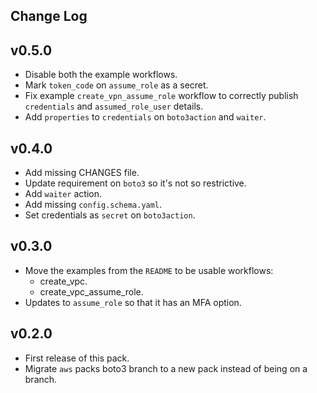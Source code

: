 ## Change Log

## v0.5.0
- Disable both the example workflows.
- Mark `token_code` on `assume_role` as a secret.
- Fix example `create_vpn_assume_role` workflow to correctly publish `credentials` 
  and `assumed_role_user` details.
- Add `properties` to `credentials` on `boto3action` and `waiter`.

## v0.4.0
- Add missing CHANGES file.
- Update requirement on `boto3` so it's not so restrictive.
- Add `waiter` action.
- Add missing `config.schema.yaml`.
- Set credentials as `secret` on `boto3action`.

## v0.3.0
- Move the examples from the `README` to be usable workflows:
  - create_vpc.
  - create_vpc_assume_role.
- Updates to `assume_role` so that it has an MFA option.

## v0.2.0
- First release of this pack.
- Migrate `aws` packs boto3 branch to a new pack instead of being on a branch.
